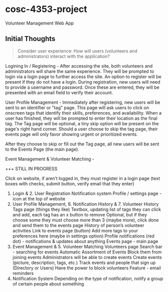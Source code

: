 # cosc-4353-project
Volunteer Management Web App

## Initial Thoughts 

> Consider user experience: How will users (volunteers and administrators) interact with the application?

Logining In / Registering - 
After accessing the site, both volunteers and administrators will share the same experience. They will be prompted to login via a login page to further access the site.
An option to register will be present if they do not have a login. During registration, new users will need to provide a username and password. Once these are entered,
they will be presented with an email field to verify their account.

User Profile Management -
Immediately after registering, new users will be sent to an identifier or "tag" page. This page will ask users to click on onscreen tags that identify their skills, preferences, and availability. When a user has finished, they will be prompted to enter their location as the final tag. The Tag page will be optional, a tiny skip option will be present on the page's right hand corner. Should a user choose to skip the tag
page, their events page will only favor showing urgent or prioritized events.

After they choose to skip or fill out the Tag page, all new users will be sent to the Events Page (the main page).

Event Management & Volunteer Matching - 

+++ STILL IN PROGRESS

Click on website, if aren’t logged in, they must register in a login page (text boxes with checks, submit button, verify email that they enter)
1. Login & 2. User Registration
Notification system
Profile / settings page - icon at the top of website
3. User Profile Management, 6. Notification History & 7. Volunteer History
Tags page (things they like)
Textbox, updating list of tags they can click and add, each tag has an x button to remove
Optional, but if they choose some they must choose more than 3 (maybe more), click done and send them to the events page
History of person’s volunteer activities
Link to events page (button)
Add more tags to your preferences here (maybe in settings option)
Profile notifications (red dot) - notifications & updates about anything
Events page - main page
4. Event Management & 5. Volunteer Matching
Volunteers page
Search bar - searching for events
Automatic Assortment of Events
Block them from joining events
Administrators will be able to create events
Create events (picture, description, tags, etc.)
Track events and people that sign up (Directory or Users)
Have the power to block volunteers
Feature - email reminders
6. Notification System
Depending on the type of notification, notify a group of certain people about something
